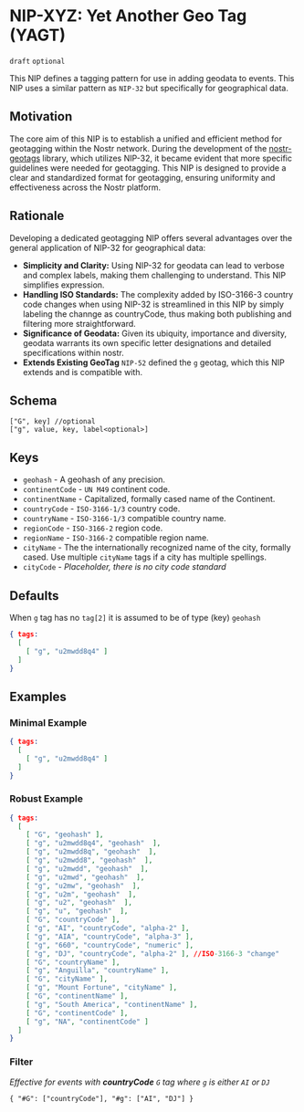 # NIP-XYZ: Yet Another Geo Tag (YAGT)

`draft` `optional`

This NIP defines a tagging pattern for use in adding geodata to events. This NIP uses a similar pattern as `NIP-32` but specifically for geographical data. 

## Motivation
The core aim of this NIP is to establish a unified and efficient method for geotagging within the Nostr network. During the development of the [nostr-geotags](https://github.com/sandwichfarm/nostr-geotags) library, which utilizes NIP-32, it became evident that more specific guidelines were needed for geotagging. This NIP is designed to provide a clear and standardized format for geotagging, ensuring uniformity and effectiveness across the Nostr platform.

## Rationale
Developing a dedicated geotagging NIP offers several advantages over the general application of NIP-32 for geographical data:

- **Simplicity and Clarity:** Using NIP-32 for geodata can lead to verbose and complex labels, making them challenging to understand. This NIP simplifies expression.
- **Handling ISO Standards:** The complexity added by ISO-3166-3 country code changes when using NIP-32 is streamlined in this NIP by simply labeling the channge as countryCode, thus making both publishing and filtering more straightforward.
- **Significance of Geodata:** Given its ubiquity, importance and diversity, geodata warrants its own specific letter designations and detailed specifications within nostr.
- **Extends Existing GeoTag** `NIP-52` defined the `g` geotag, which this NIP extends and is compatible with.

## Schema 
```
["G", key] //optional
["g", value, key, label<optional>]
```

## Keys
- `geohash` - A geohash of any precision.
- `continentCode` - `UN M49` continent code.
- `continentName` - Capitalized, formally cased name of the Continent. 
- `countryCode` - `ISO-3166-1/3` country code. 
- `countryName` - `ISO-3166-1/3` compatible country name. 
- `regionCode` - `ISO-3166-2` region code. 
- `regionName` - `ISO-3166-2` compatible region name.
- `cityName` - The the internationally recognized name of the city, formally cased. Use multiple `cityName` tags if a city has multiple spellings. 
- `cityCode` - _Placeholder, there is no city code standard_ 

## Defaults
When `g` tag has no `tag[2]` it is assumed to be of type (key) `geohash` 

```json
{ tags:
  [
    [ "g", "u2mwdd8q4" ]
  ]
}
```

## Examples

### Minimal Example 
```json
{ tags:
  [
    [ "g", "u2mwdd8q4" ]
  ]
}
```

### Robust Example
```json
{ tags:
  [
    [ "G", "geohash" ],
    [ "g", "u2mwdd8q4", "geohash"  ],
    [ "g", "u2mwdd8q", "geohash"  ],
    [ "g", "u2mwdd8", "geohash"  ],
    [ "g", "u2mwdd", "geohash"  ],
    [ "g", "u2mwd", "geohash"  ],
    [ "g", "u2mw", "geohash"  ],
    [ "g", "u2m", "geohash"  ],
    [ "g", "u2", "geohash"  ],
    [ "g", "u", "geohash"  ],
    [ "G", "countryCode" ],
    [ "g", "AI", "countryCode", "alpha-2" ],
    [ "g", "AIA", "countryCode", "alpha-3" ],
    [ "g", "660", "countryCode", "numeric" ],
    [ "g", "DJ", "countryCode", "alpha-2" ], //ISO-3166-3 "change"
    [ "G", "countryName" ],
    [ "g", "Anguilla", "countryName" ],
    [ "G", "cityName" ],
    [ "g", "Mount Fortune", "cityName" ],
    [ "G", "continentName" ],
    [ "g", "South America", "continentName" ],
    [ "G", "continentCode" ],
    [ "g", "NA", "continentCode" ]
  ] 
}
```

### Filter
_Effective for events with **countryCode** `G` tag where `g` is either `AI` or `DJ`_

```
{ "#G": ["countryCode"], "#g": ["AI", "DJ"] }
```